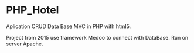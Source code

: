 # PHP_Hotel

Aplication CRUD Data Base MVC in PHP with html5.

Project from 2015 use framework Medoo to connect with DataBase.
Run on server Apache.
